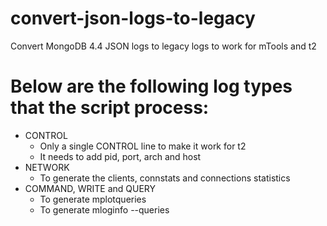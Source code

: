 # convert-json-logs-to-legacy
Convert MongoDB 4.4 JSON logs to legacy logs to work for mTools and t2

# Below are the following log types that the script process:
* CONTROL
  * Only a single CONTROL line to make it work for t2
  * It needs to add pid, port, arch and host
* NETWORK
  * To generate the clients, connstats and connections statistics
* COMMAND, WRITE and QUERY
  * To generate mplotqueries
  * To generate mloginfo --queries
